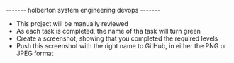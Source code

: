 ------- holberton system engineering devops -------
* This project will be manually reviewed
* As each task is completed, the name of tha task will turn green
* Create a screenshot, showing that you completed the required levels
* Push this screenshot with the right name to GitHub, in either the PNG or JPEG format
